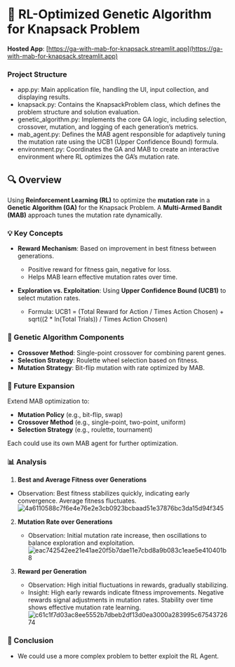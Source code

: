 
# 🧬 RL-Optimized Genetic Algorithm for Knapsack Problem

**Hosted App**: [https://ga-with-mab-for-knapsack.streamlit.app](https://ga-with-mab-for-knapsack.streamlit.app)

### Project Structure

- app.py: Main application file, handling the UI, input collection, and displaying results.
- knapsack.py: Contains the KnapsackProblem class, which defines the problem structure and solution evaluation.
- genetic_algorithm.py: Implements the core GA logic, including selection, crossover, mutation, and logging of each generation’s metrics.
- mab_agent.py: Defines the MAB agent responsible for adaptively tuning the mutation rate using the UCB1 (Upper Confidence Bound) formula.
- environment.py: Coordinates the GA and MAB to create an interactive environment where RL optimizes the GA’s mutation rate.

## 🔍 Overview

Using **Reinforcement Learning (RL)** to optimize the **mutation rate** in a **Genetic Algorithm (GA)** for the Knapsack Problem. A **Multi-Armed Bandit (MAB)** approach tunes the mutation rate dynamically.

### 💡 Key Concepts

- **Reward Mechanism**: Based on improvement in best fitness between generations.
  - Positive reward for fitness gain, negative for loss.
  - Helps MAB learn effective mutation rates over time.

- **Exploration vs. Exploitation**: Using **Upper Confidence Bound (UCB1)** to select mutation rates.
  - Formula: UCB1 = (Total Reward for Action / Times Action Chosen) + sqrt((2 * ln(Total Trials)) / Times Action Chosen)

### 🔧 Genetic Algorithm Components

- **Crossover Method**: Single-point crossover for combining parent genes.
- **Selection Strategy**: Roulette wheel selection based on fitness.
- **Mutation Strategy**: Bit-flip mutation with rate optimized by MAB.

### 🚀 Future Expansion

Extend MAB optimization to:
- **Mutation Policy** (e.g., bit-flip, swap)
- **Crossover Method** (e.g., single-point, two-point, uniform)
- **Selection Strategy** (e.g., roulette, tournament)

Each could use its own MAB agent for further optimization.

### 📊 Analysis

1. **Best and Average Fitness over Generations**
- Observation: Best fitness stabilizes quickly, indicating early convergence. Average fitness fluctuates.
![4a6110588c7f6e4e76e2e3cb0923bcbaad51e37876bc3da15d94f345](https://github.com/user-attachments/assets/16a960e9-6786-4e9b-be94-d80605911db1)

2. **Mutation Rate over Generations**
   - Observation: Initial mutation rate increase, then oscillations to balance exploration and exploitation.
![eac742542ee21e41ae20f5b7dae11e7cbd8a9b083c1eae5e410401b8](https://github.com/user-attachments/assets/101fef4a-c773-422f-9117-183f71b9d40b)
   
6. **Reward per Generation**
   - Observation: High initial fluctuations in rewards, gradually stabilizing.
   - Insight: High early rewards indicate fitness improvements. Negative rewards signal adjustments in mutation rates. Stability over time shows effective mutation rate learning.
![c61c1f7d03ac8ee5552b7dbeb2df13d0ea3000a283995c6754372674](https://github.com/user-attachments/assets/f98e3daa-3ad9-45b0-be08-fbec42d700e3)

### 🏁 Conclusion
   - We could use a more complex problem to better exploit the RL Agent.
